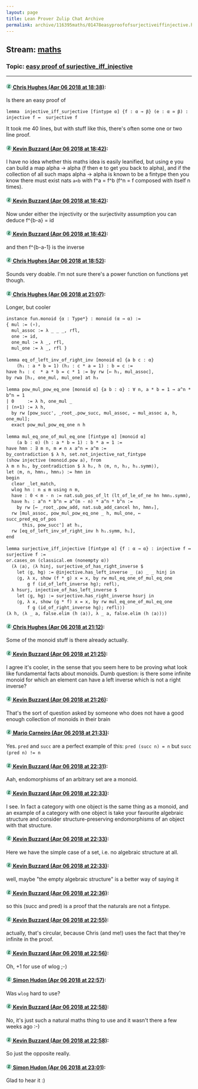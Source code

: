 ```yaml
---
layout: page
title: Lean Prover Zulip Chat Archive 
permalink: archive/116395maths/01478easyproofofsurjectiveiffinjective.html
---
```


## Stream: [maths](index.html)
### Topic: [easy proof of surjective_iff_injective](01478easyproofofsurjectiveiffinjective.html)

---

#### [![Click to go to Zulip](../../assets/img/zulip2.png) Chris Hughes (Apr 06 2018 at 18:38)](https://leanprover.zulipchat.com/#narrow/stream/116395-maths/topic/easy%20proof%20of%20surjective_iff_injective/near/124726537):
Is there an easy proof of 
```lean
lemma  injective_iff_surjective [fintype α] {f : α → β} (e : α ≃ β) : injective f ↔  surjective f
```
 It took me 40 lines, but with stuff like this, there's often some one or two line proof.

#### [![Click to go to Zulip](../../assets/img/zulip2.png) Kevin Buzzard (Apr 06 2018 at 18:42)](https://leanprover.zulipchat.com/#narrow/stream/116395-maths/topic/easy%20proof%20of%20surjective_iff_injective/near/124726662):
I have no idea whether this maths idea is easily leanified, but using e you can build a map alpha -> alpha (f then e to get you back to alpha), and if the collection of all such maps alpha -> alpha is known to be a fintype then you know there must exist nats `a<b` with f^a = f^b (f^n = f composed with itself n times).

#### [![Click to go to Zulip](../../assets/img/zulip2.png) Kevin Buzzard (Apr 06 2018 at 18:42)](https://leanprover.zulipchat.com/#narrow/stream/116395-maths/topic/easy%20proof%20of%20surjective_iff_injective/near/124726668):
Now under either the injectivity or the surjectivity assumption you can deduce f^{b-a} = id

#### [![Click to go to Zulip](../../assets/img/zulip2.png) Kevin Buzzard (Apr 06 2018 at 18:42)](https://leanprover.zulipchat.com/#narrow/stream/116395-maths/topic/easy%20proof%20of%20surjective_iff_injective/near/124726669):
and then f^{b-a-1} is the inverse

#### [![Click to go to Zulip](../../assets/img/zulip2.png) Chris Hughes (Apr 06 2018 at 18:52)](https://leanprover.zulipchat.com/#narrow/stream/116395-maths/topic/easy%20proof%20of%20surjective_iff_injective/near/124727085):
Sounds very doable. I'm not sure there's a power function on functions yet though.

#### [![Click to go to Zulip](../../assets/img/zulip2.png) Chris Hughes (Apr 06 2018 at 21:07)](https://leanprover.zulipchat.com/#narrow/stream/116395-maths/topic/easy%20proof%20of%20surjective_iff_injective/near/124733354):
Longer, but cooler
```lean
instance fun.monoid {α : Type*} : monoid (α → α) :=
{ mul := (∘),
  mul_assoc := λ _ _ _, rfl,
  one := id,
  one_mul := λ _, rfl,
  mul_one := λ _, rfl }

lemma eq_of_left_inv_of_right_inv [monoid α] {a b c : α} 
    (h₁ : a * b = 1) (h₂ : c * a = 1) : b = c := 
have h₃ : c  * a * b = c * 1 := by rw [← h₁, mul_assoc],
by rwa [h₂, one_mul, mul_one] at h₃

lemma pow_mul_pow_eq_one [monoid α] {a b : α} : ∀ n, a * b = 1 → a^n * b^n = 1
| 0     := λ h, one_mul _
| (n+1) := λ h, 
  by rw [pow_succ', _root_.pow_succ, mul_assoc, ← mul_assoc a, h, one_mul];
  exact pow_mul_pow_eq_one n h

lemma mul_eq_one_of_mul_eq_one [fintype α] [monoid α] 
    (a b : α) (h : a * b = 1) : b * a = 1 := 
have hmn : ∃ m n, m ≠ n ∧ a^n = a^m :=
by_contradiction $ λ h, set.not_injective_nat_fintype 
(show injective (monoid.pow a), from
λ m n h₁, by_contradiction $ λ h₂, h ⟨m, n, h₂, h₁.symm⟩),
let ⟨m, n, hmn₁, hmn₂⟩ := hmn in
begin
  clear _let_match,
  wlog hn : n ≤ m using n m,
  have : 0 < m - n := nat.sub_pos_of_lt (lt_of_le_of_ne hn hmn₁.symm),
  have h₁ : a^n * b^n = a^(m - n) * a^n * b^n :=
    by rw [← _root_.pow_add, nat.sub_add_cancel hn, hmn₂],
  rw [mul_assoc, pow_mul_pow_eq_one _ h, mul_one, ← succ_pred_eq_of_pos
      this, pow_succ'] at h₁,
  rw [eq_of_left_inv_of_right_inv h h₁.symm, h₁],
end

lemma surjective_iff_injective [fintype α] {f : α → α} : injective f ↔ surjective f :=
or.cases_on (classical.em (nonempty α)) 
  (λ ⟨a⟩, ⟨λ hinj, surjective_of_has_right_inverse $ 
    let ⟨g, hg⟩ := @injective.has_left_inverse _ ⟨a⟩ _ _ hinj in
    ⟨g, λ x, show (f * g) x = x, by rw mul_eq_one_of_mul_eq_one 
        g f (id_of_left_inverse hg); refl⟩, 
  λ hsurj, injective_of_has_left_inverse $ 
    let ⟨g, hg⟩ := surjective.has_right_inverse hsurj in
    ⟨g, λ x, show (g * f) x = x, by rw mul_eq_one_of_mul_eq_one 
        f g (id_of_right_inverse hg); refl⟩⟩) 
(λ h, ⟨λ _ a, false.elim (h ⟨a⟩), λ _ a, false.elim (h ⟨a⟩)⟩)
```

#### [![Click to go to Zulip](../../assets/img/zulip2.png) Chris Hughes (Apr 06 2018 at 21:12)](https://leanprover.zulipchat.com/#narrow/stream/116395-maths/topic/easy%20proof%20of%20surjective_iff_injective/near/124733504):
Some of the monoid stuff is there already actually.

#### [![Click to go to Zulip](../../assets/img/zulip2.png) Kevin Buzzard (Apr 06 2018 at 21:25)](https://leanprover.zulipchat.com/#narrow/stream/116395-maths/topic/easy%20proof%20of%20surjective_iff_injective/near/124734102):
I agree it's cooler, in the sense that you seem here to be proving what look like fundamental facts about monoids. Dumb question:  is there some infinite monoid for which an element can have a left inverse which is not a right inverse?

#### [![Click to go to Zulip](../../assets/img/zulip2.png) Kevin Buzzard (Apr 06 2018 at 21:26)](https://leanprover.zulipchat.com/#narrow/stream/116395-maths/topic/easy%20proof%20of%20surjective_iff_injective/near/124734144):
That's the sort of question asked by someone who does not have a good enough collection of monoids in their brain

#### [![Click to go to Zulip](../../assets/img/zulip2.png) Mario Carneiro (Apr 06 2018 at 21:33)](https://leanprover.zulipchat.com/#narrow/stream/116395-maths/topic/easy%20proof%20of%20surjective_iff_injective/near/124734460):
Yes. `pred` and `succ` are a perfect example of this: `pred (succ n) = n` but `succ (pred n) != n`

#### [![Click to go to Zulip](../../assets/img/zulip2.png) Kevin Buzzard (Apr 06 2018 at 22:31)](https://leanprover.zulipchat.com/#narrow/stream/116395-maths/topic/easy%20proof%20of%20surjective_iff_injective/near/124736849):
Aah, endomorphisms of an arbitrary set are a monoid.

#### [![Click to go to Zulip](../../assets/img/zulip2.png) Kevin Buzzard (Apr 06 2018 at 22:33)](https://leanprover.zulipchat.com/#narrow/stream/116395-maths/topic/easy%20proof%20of%20surjective_iff_injective/near/124736923):
I see. In fact a category with one object is the same thing as a monoid, and an example of a category with one object is take your favourite algebraic structure and consider structure-preserving endomorphisms of an object with that structure.

#### [![Click to go to Zulip](../../assets/img/zulip2.png) Kevin Buzzard (Apr 06 2018 at 22:33)](https://leanprover.zulipchat.com/#narrow/stream/116395-maths/topic/easy%20proof%20of%20surjective_iff_injective/near/124736932):
Here we have the simple case of a set, i.e. no algebraic structure at all.

#### [![Click to go to Zulip](../../assets/img/zulip2.png) Kevin Buzzard (Apr 06 2018 at 22:33)](https://leanprover.zulipchat.com/#narrow/stream/116395-maths/topic/easy%20proof%20of%20surjective_iff_injective/near/124736947):
well, maybe "the empty algebraic structure" is a better way of saying it

#### [![Click to go to Zulip](../../assets/img/zulip2.png) Kevin Buzzard (Apr 06 2018 at 22:36)](https://leanprover.zulipchat.com/#narrow/stream/116395-maths/topic/easy%20proof%20of%20surjective_iff_injective/near/124737052):
so this (succ and pred) is a proof that the naturals are not a fintype.

#### [![Click to go to Zulip](../../assets/img/zulip2.png) Kevin Buzzard (Apr 06 2018 at 22:55)](https://leanprover.zulipchat.com/#narrow/stream/116395-maths/topic/easy%20proof%20of%20surjective_iff_injective/near/124737895):
actually, that's circular, because Chris (and me!) uses the fact that they're infinite in the proof.

#### [![Click to go to Zulip](../../assets/img/zulip2.png) Kevin Buzzard (Apr 06 2018 at 22:56)](https://leanprover.zulipchat.com/#narrow/stream/116395-maths/topic/easy%20proof%20of%20surjective_iff_injective/near/124737952):
Oh, +1 for use of wlog ;-)

#### [![Click to go to Zulip](../../assets/img/zulip2.png) Simon Hudon (Apr 06 2018 at 22:57)](https://leanprover.zulipchat.com/#narrow/stream/116395-maths/topic/easy%20proof%20of%20surjective_iff_injective/near/124737978):
Was `wlog` hard to use?

#### [![Click to go to Zulip](../../assets/img/zulip2.png) Kevin Buzzard (Apr 06 2018 at 22:58)](https://leanprover.zulipchat.com/#narrow/stream/116395-maths/topic/easy%20proof%20of%20surjective_iff_injective/near/124738032):
No, it's just such a natural maths thing to use and it wasn't there a few weeks ago :-)

#### [![Click to go to Zulip](../../assets/img/zulip2.png) Kevin Buzzard (Apr 06 2018 at 22:58)](https://leanprover.zulipchat.com/#narrow/stream/116395-maths/topic/easy%20proof%20of%20surjective_iff_injective/near/124738034):
So just the opposite really.

#### [![Click to go to Zulip](../../assets/img/zulip2.png) Simon Hudon (Apr 06 2018 at 23:01)](https://leanprover.zulipchat.com/#narrow/stream/116395-maths/topic/easy%20proof%20of%20surjective_iff_injective/near/124738150):
Glad to hear it :)

